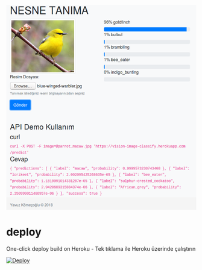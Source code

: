 ![Screenshot](screenshot.png)

# deploy
One-click deploy build on Heroku - Tek tıklama ile Heroku üzerinde çalıştırın 

[![Deploy](https://www.herokucdn.com/deploy/button.svg)](https://heroku.com/deploy)
